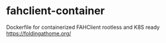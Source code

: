 # fahclient-container
Dockerfile for containerized FAHClient rootless and K8S ready https://foldingathome.org/
